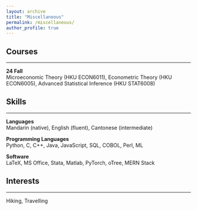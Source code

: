 ```yaml
---
layout: archive
title: "Miscellaneous"
permalink: /miscellaneous/
author_profile: true
---
```


## Courses
---
**24 Fall** \
Microeconomic Theory (HKU ECON6011), Econometric Theory (HKU ECON6005), Advanced Statistical Inference (HKU STAT6008)


## Skills
---
**Languages** \
Mandarin (native), English (fluent), Cantonese (intermediate)

**Programming Languages** \
Python, C, C++, Java, JavaScript, SQL, COBOL, Perl, ML

**Software** \
LaTeX, MS Office, Stata, Matlab, PyTorch, oTree, MERN Stack

## Interests
---
Hiking, Travelling